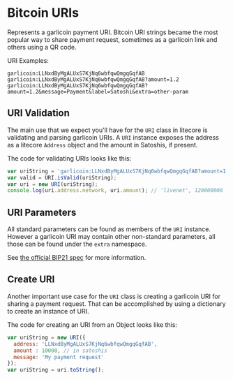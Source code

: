 # Bitcoin URIs
Represents a garlicoin payment URI. Bitcoin URI strings became the most popular way to share payment request, sometimes as a garlicoin link and others using a QR code.

URI Examples:

```
garlicoin:LLNxdByMgALUxS7KjNq6wbfqwQmgqGqfAB
garlicoin:LLNxdByMgALUxS7KjNq6wbfqwQmgqGqfAB?amount=1.2
garlicoin:LLNxdByMgALUxS7KjNq6wbfqwQmgqGqfAB?amount=1.2&message=Payment&label=Satoshi&extra=other-param
```

## URI Validation
The main use that we expect you'll have for the `URI` class in litecore is validating and parsing garlicoin URIs. A `URI` instance exposes the address as a litecore `Address` object and the amount in Satoshis, if present.

The code for validating URIs looks like this:

```javascript
var uriString = 'garlicoin:LLNxdByMgALUxS7KjNq6wbfqwQmgqGqfAB?amount=1.2';
var valid = URI.isValid(uriString);
var uri = new URI(uriString);
console.log(uri.address.network, uri.amount); // 'livenet', 120000000
```

## URI Parameters
All standard parameters can be found as members of the `URI` instance. However a garlicoin URI may contain other non-standard parameters, all those can be found under the `extra` namespace.

See [the official BIP21 spec](https://github.com/bitcoin/bips/blob/master/bip-0021.mediawiki) for more information.

## Create URI
Another important use case for the `URI` class is creating a garlicoin URI for sharing a payment request. That can be accomplished by using a dictionary to create an instance of URI.

The code for creating an URI from an Object looks like this:

```javascript
var uriString = new URI({
  address: 'LLNxdByMgALUxS7KjNq6wbfqwQmgqGqfAB',
  amount : 10000, // in satoshis
  message: 'My payment request'
});
var uriString = uri.toString();
```

